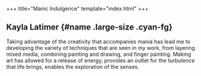 +++
title="Manic Indulgence"
template="index.html"
+++
## Kayla Latimer {#name .large-size .cyan-fg}

Taking advantage of the creativity that accompanies mania has lead me to developing the variety of techniques that are seen in my work, from layering mixed media, combining painting and drawing, and finger painting.
Making art has allowed for a release of energy, provides an outlet for the turbulence that life brings, enables the exploration of the senses.
